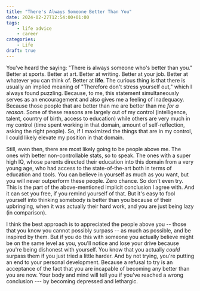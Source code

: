 ```yaml
---
title: "There's Always Someone Better Than You"
date: 2024-02-27T12:54:00+01:00
tags:
    - life advice
    - career
categories:
    - Life
draft: true
---
```


You've heard the saying: "There is always someone who's better than you." Better at sports. Better at art. Better at writing. Better at your job. Better at whatever you can think of. Better at **life**. The curious thing is that there is usually an implied meaning of "Therefore don't stress yourself out," which I always found puzzling. Because, to me, this statement simultaneously serves as an encouragement and also gives me a feeling of inadequacy. Because those people that are better than me are better than me *for a reason*. Some of these reasons are largely out of my control (intelligence, talent, country of birth, access to education) while others are very much in my control (time spent working in that domain, amount of self-reflection, asking the right people). So, if I maximized the things that are in my control, I could likely elevate my position in that domain.

Still, even then, there are most likely going to be people above me. The ones with better non-controllable stats, so to speak. The ones with a super high IQ, whose parents directed their education into this domain from a very young age, who had access to the state-of-the-art both in terms of education and tools. You can believe in yourself as much as you want, but you will never outperform these people. Zero chance. So don't even try. This is the part of the above-mentioned implicit conclusion I agree with. And it can set you free, if you remind yourself of that. But it's easy to fool yourself into thinking somebody is better than you because of their upbringing, when it was actually their hard work, and you are just being lazy (in comparison).

I think the best approach is to appreciated the people above you -- those that you know you cannot possibly surpass -- as much as possible, and be inspired by them. But if you do this with someone you actually believe might be on the same level as you, you'll notice and lose your drive because you're being dishonest with yourself. You know that you actually *could* surpass them if you just tried a little harder. And by not trying, you're putting an end to your personal development. Because a refusal to try is an acceptance of the fact that you are incapable of becoming any better than you are now. Your body and mind will tell you if you've reached a wrong conclusion --- by becoming depressed and lethargic.